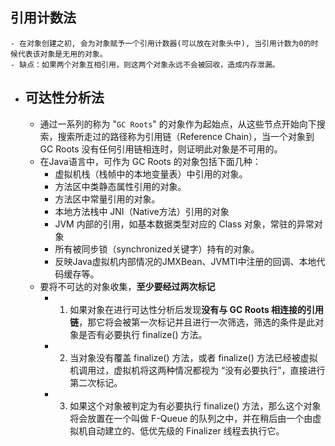 ## 引用计数法
	- 在对象创建之初, 会为对象赋予一个引用计数器(可以放在对象头中), 当引用计数为0的时候代表该对象是无用的对象。
	- 缺点：如果两个对象互相引用，则这两个对象永远不会被回收，造成内存泄漏。
- ## 可达性分析法
	- 通过一系列的称为 "`GC Roots`" 的对象作为起始点，从这些节点开始向下搜索，搜索所走过的路径称为引用链（Reference Chain），当一个对象到 GC Roots 没有任何引用链相连时，则证明此对象是不可用的。
	- 在Java语言中，可作为 GC Roots 的对象包括下面几种：
		- 虚拟机栈（栈帧中的本地变量表）中引用的对象。
		- 方法区中类静态属性引用的对象。
		- 方法区中常量引用的对象。
		- 本地方法栈中 JNI（Native方法）引用的对象
		- JVM 内部的引用，如基本数据类型对应的 Class 对象，常驻的异常对象
		- 所有被同步锁（synchronized关键字）持有的对象。
		- 反映Java虚拟机内部情况的JMXBean、JVMTI中注册的回调、本地代码缓存等。
	- 要将不可达的对象收集，**至少要经过两次标记**
		- 1. 如果对象在进行可达性分析后发现**没有与 GC Roots 相连接的引用链**，那它将会被第一次标记并且进行一次筛选，筛选的条件是此对象是否有必要执行 finalize() 方法。
		- 2. 当对象没有覆盖 finalize() 方法，或者 finalize() 方法已经被虚拟机调用过，虚拟机将这两种情况都视为 “没有必要执行”，直接进行第二次标记。
		- 3. 如果这个对象被判定为有必要执行 finalize() 方法，那么这个对象将会放置在一个叫做 F-Queue 的队列之中，并在稍后由一个由虚拟机自动建立的、低优先级的 Finalizer 线程去执行它。